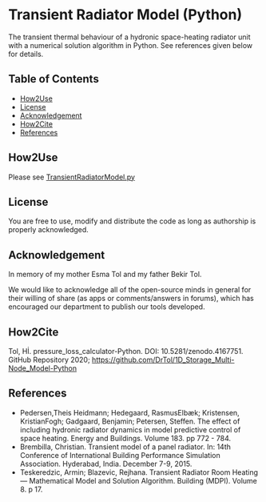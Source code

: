 # Transient Radiator Model (Python)
The transient thermal behaviour of a hydronic space-heating radiator unit with a numerical solution algorithm in Python. See references given below for details. 

## Table of Contents
- [How2Use](README.md#how2use)
- [License](README.md#License)
- [Acknowledgement](README.md#Acknowledgement)
- [How2Cite](README.md#How2Cite)
- [References](README.md#References)

## How2Use
Please see [TransientRadiatorModel.py](https://github.com/DrTol/TransientRadiatorModel-Python/blob/main/TransientRadiatorModel.py)

## License
You are free to use, modify and distribute the code as long as authorship is properly acknowledged.

## Acknowledgement
In memory of my mother Esma Tol and my father Bekir Tol.

We would like to acknowledge all of the open-source minds in general for their willing of share (as apps or comments/answers in forums), which has encouraged our department to publish our tools developed.

## How2Cite
Tol, Hİ. pressure_loss_calculator-Python. DOI: 10.5281/zenodo.4167751. GitHub Repository 2020; https://github.com/DrTol/1D_Storage_Multi-Node_Model-Python

## References
- Pedersen,Theis Heidmann; Hedegaard, RasmusElbæk; Kristensen, KristianFogh; Gadgaard, Benjamin; Petersen, Steffen. The effect of including hydronic radiator dynamics in model predictive control of space heating. Energy and Buildings. Volume 183. pp 772 - 784.
- Brembilla, Christian. Transient model of a panel radiator. In: 14th Conference of International Building Performance Simulation Association. Hyderabad, India. December 7-9, 2015.
- Teskeredzic, Armin; Blazevic, Rejhana. Transient Radiator Room Heating — Mathematical Model and Solution Algorithm. Building (MDPI). Volume 8. p 17.
